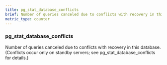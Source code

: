 ```yaml
---
title: pg_stat_database_conflicts
brief: Number of queries canceled due to conflicts with recovery in this database. (Conflicts occur only on standby servers; see pg_stat_database_conflicts for details.)
metric_type: counter
---
```

### pg_stat_database_conflicts

Number of queries canceled due to conflicts with recovery in this database. (Conflicts occur only on standby servers; see pg_stat_database_conflicts for details.)